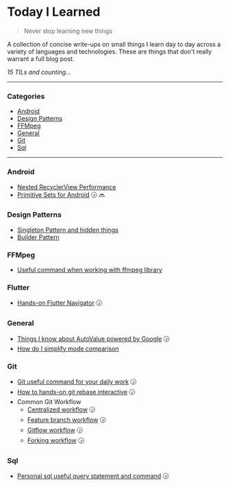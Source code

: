 # Today I Learned

> Never stop learning new things

A collection of concise write-ups on small things I learn day to day across a
variety of languages and technologies. These are things that don't really
warrant a full blog post.

_15 TILs and counting..._

---

### Categories

* [Android](README.md#Android)
* [Design Patterns](README.md#Design-Patterns)
* [FFMpeg](README.md#FFMpeg)
* [General](README.md#General)
* [Git](README.md#Git)
* [Sql](README.md#Sql)

---

### Android

- [Nested RecyclerView Performance](android/nested-recyclerview.md)
- [Primitive Sets for Android](android/primitive-sets.md) :clock330: :soon:

### Design Patterns

- [Singleton Pattern and hidden things](design-pattern/singleton-pattern.md)
- [Builder Pattern](design-pattern/builder-pattern.md)

### FFMpeg

- [Useful command when working with ffmpeg library](ffmpeg/useful-command.md)

### Flutter

- [Hands-on Flutter Navigator](flutter/navigator-use-cases.md) :clock330:

### General

- [Things I know about AutoValue powered by Google](general/auto-value.md) :clock330:
- [How do I simplify mode comparison](general/simplify-mode-comparision.md)

### Git

- [Git useful command for your daily work](git/useful-command.md) :clock330:
- [How to hands-on git rebase interactive](git/git-rebase-interactive.md) :clock330:
- Common Git Workflow
  + [Centralized workflow](git/workflows/centralized-workflow.md) :clock330:
  + [Feature branch workflow](git/workflows/feature-branch-workflow.md) :clock330:
  + [Gitflow workflow](git/workflows/gitflow-workflow.md) :clock330:
  + [Forking workflow](git/workflows/forking-workflow.md) :clock330:

### Sql

- [Personal sql useful query statement and command](sql/useful-command.md) :clock330:
